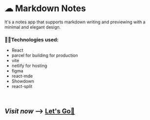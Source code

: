 # ☁ Markdown Notes
It's a notes app that supports markdown writing and previewing with a minimal and elegant design.
 
### 👨‍💻Technologies used:
- React
- parcel for building for production
- vite 
- netlify for hosting
- figma
- react-mde
- Showdown
- react-split



<br>

## **_Visit now_** -->  <a href="https://markdown-notes2000.netlify.app/" target="_blank">Let's Go🚀</a>

